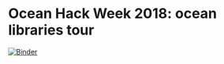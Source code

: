 # Ocean Hack Week 2018: ocean libraries tour

[![Binder](http://mybinder.org/badge.svg)](https://mybinder.org/v2/gh/ocefpaf/2018-OceanHackWeek-lightning_talk/master?filepath=lightning.ipynb)
